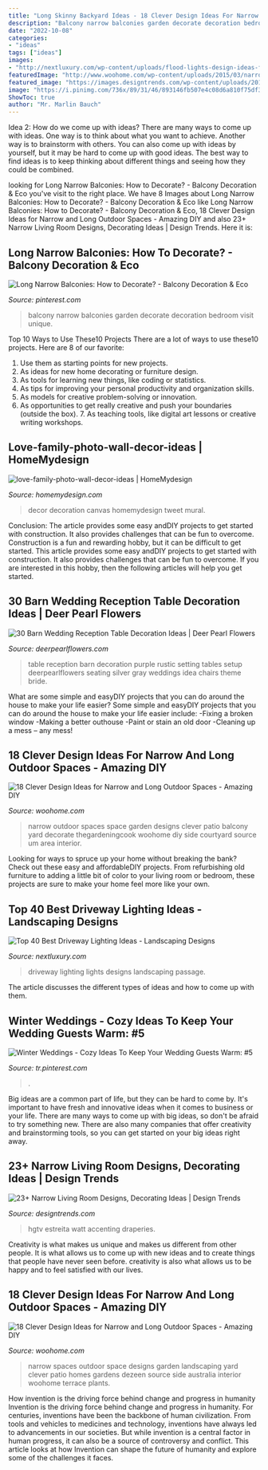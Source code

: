 ```yaml
---
title: "Long Skinny Backyard Ideas - 18 Clever Design Ideas For Narrow And Long Outdoor Spaces"
description: "Balcony narrow balconies garden decorate decoration bedroom visit unique"
date: "2022-10-08"
categories:
- "ideas"
tags: ["ideas"]
images:
- "http://nextluxury.com/wp-content/uploads/flood-lights-design-ideas-for-driveway-lighting.jpg"
featuredImage: "http://www.woohome.com/wp-content/uploads/2015/03/narrow-space-designs-woohome-13.jpg"
featured_image: "https://images.designtrends.com/wp-content/uploads/2016/03/03123213/Long-Narrow-Living-Room-Design.jpeg"
image: "https://i.pinimg.com/736x/89/31/46/893146fb507e4c08d6a810f75df363c1.jpg"
ShowToc: true
author: "Mr. Marlin Bauch"
---
```



Idea 2: How do we come up with ideas?
There are many ways to come up with ideas. One way is to think about what you want to achieve. Another way is to brainstorm with others. You can also come up with ideas by yourself, but it may be hard to come up with good ideas. The best way to find ideas is to keep thinking about different things and seeing how they could be combined.

	

		
looking for Long Narrow Balconies: How to Decorate? - Balcony Decoration &amp; Eco you've visit to the right place. We have 8 Images about Long Narrow Balconies: How to Decorate? - Balcony Decoration &amp; Eco like Long Narrow Balconies: How to Decorate? - Balcony Decoration &amp; Eco, 18 Clever Design Ideas for Narrow and Long Outdoor Spaces - Amazing DIY and also 23+ Narrow Living Room Designs, Decorating Ideas | Design Trends. Here it is:
		
    
## Long Narrow Balconies: How To Decorate? - Balcony Decoration &amp; Eco

<img loading=lazy src="https://i.pinimg.com/736x/89/31/46/893146fb507e4c08d6a810f75df363c1.jpg" onerror="this.onerror=null;this.src='https://tse4.mm.bing.net/th?id=OIP.aYMgFzs3DjSNjLVTNjNPgQHaLS&amp;pid=15.1';" alt="Long Narrow Balconies: How to Decorate? - Balcony Decoration &amp; Eco">

_Source: pinterest.com_

>balcony narrow balconies garden decorate decoration bedroom visit unique. 

	

Top 10 Ways to Use These10 Projects
There are a lot of ways to use these10 projects. Here are 8 of our favorite:
1. Use them as starting points for new projects.
2. As ideas for new home decorating or furniture design.
3. As tools for learning new things, like coding or statistics.
4. As tips for improving your personal productivity and organization skills.
5. As models for creative problem-solving or innovation.
6. As opportunities to get really creative and push your boundaries (outside the box).      7. As teaching tools, like digital art lessons or creative writing workshops. 
    
## Love-family-photo-wall-decor-ideas | HomeMydesign

<img loading=lazy src="https://homemydesign.com/wp-content/uploads/2014/09/love-family-photo-wall-decor-ideas.jpg" onerror="this.onerror=null;this.src='https://tse2.mm.bing.net/th?id=OIP.ExveYXdagjAh1lpS8cq1YwHaJ-&amp;pid=15.1';" alt="love-family-photo-wall-decor-ideas | HomeMydesign">

_Source: homemydesign.com_

>decor decoration canvas homemydesign tweet mural. 

	

Conclusion: The article provides some easy andDIY projects to get started with construction. It also provides challenges that can be fun to overcome.
Construction is a fun and rewarding hobby, but it can be difficult to get started. This article provides some easy andDIY projects to get started with construction. It also provides challenges that can be fun to overcome. If you are interested in this hobby, then the following articles will help you get started.

    
## 30 Barn Wedding Reception Table Decoration Ideas | Deer Pearl Flowers

<img loading=lazy src="http://www.deerpearlflowers.com/wp-content/uploads/2015/04/rustic-purple-barn-wedding-reception-table-setting-ideas.jpg" onerror="this.onerror=null;this.src='https://tse3.mm.bing.net/th?id=OIP.uDVleVqNCucwIt3IgFxLUgHaLH&amp;pid=15.1';" alt="30 Barn Wedding Reception Table Decoration Ideas | Deer Pearl Flowers">

_Source: deerpearlflowers.com_

>table reception barn decoration purple rustic setting tables setup deerpearlflowers seating silver gray weddings idea chairs theme bride. 

	

What are some simple and easyDIY projects that you can do around the house to make your life easier?
Some simple and easyDIY projects that you can do around the house to make your life easier include: 
-Fixing a broken window 
-Making a better outhouse 
-Paint or stain an old door 
-Cleaning up a mess – any mess!

    
## 18 Clever Design Ideas For Narrow And Long Outdoor Spaces - Amazing DIY

<img loading=lazy src="http://www.woohome.com/wp-content/uploads/2015/03/narrow-space-designs-woohome-13.jpg" onerror="this.onerror=null;this.src='https://tse3.mm.bing.net/th?id=OIP.qbl6JiHcP3gaDbZ56xwHKAHaLH&amp;pid=15.1';" alt="18 Clever Design Ideas for Narrow and Long Outdoor Spaces - Amazing DIY">

_Source: woohome.com_

>narrow outdoor spaces space garden designs clever patio balcony yard decorate thegardeningcook woohome diy side courtyard source um area interior. 

	

Looking for ways to spruce up your home without breaking the bank? Check out these easy and affordableDIY projects. From refurbishing old furniture to adding a little bit of color to your living room or bedroom, these projects are sure to make your home feel more like your own.

    
## Top 40 Best Driveway Lighting Ideas - Landscaping Designs

<img loading=lazy src="http://nextluxury.com/wp-content/uploads/flood-lights-design-ideas-for-driveway-lighting.jpg" onerror="this.onerror=null;this.src='https://tse1.mm.bing.net/th?id=OIP.OJUphKWUMfJC7A8aqFNBwgAAAA&amp;pid=15.1';" alt="Top 40 Best Driveway Lighting Ideas - Landscaping Designs">

_Source: nextluxury.com_

>driveway lighting lights designs landscaping passage. 

	

The article discusses the different types of ideas and how to come up with them.

    
## Winter Weddings - Cozy Ideas To Keep Your Wedding Guests Warm: #5

<img loading=lazy src="https://i.pinimg.com/736x/9c/24/a1/9c24a10d9554b08bfeaa3a56d437832c.jpg" onerror="this.onerror=null;this.src='https://tse2.mm.bing.net/th?id=OIP.cko0Hnxj64wT3KrP-_E_9AHaKT&amp;pid=15.1';" alt="Winter Weddings - Cozy Ideas To Keep Your Wedding Guests Warm: #5">

_Source: tr.pinterest.com_

>. 

	

Big ideas are a common part of life, but they can be hard to come by. It's important to have fresh and innovative ideas when it comes to business or your life. There are many ways to come up with big ideas, so don't be afraid to try something new. There are also many companies that offer creativity and brainstorming tools, so you can get started on your big ideas right away.

    
## 23+ Narrow Living Room Designs, Decorating Ideas | Design Trends

<img loading=lazy src="https://images.designtrends.com/wp-content/uploads/2016/03/03123213/Long-Narrow-Living-Room-Design.jpeg" onerror="this.onerror=null;this.src='https://tse3.mm.bing.net/th?id=OIP.GJ_kM4jrFVzwO0Nzd_0JiwHaJ4&amp;pid=15.1';" alt="23+ Narrow Living Room Designs, Decorating Ideas | Design Trends">

_Source: designtrends.com_

>hgtv estreita watt accenting draperies. 

	

Creativity is what makes us unique and makes us different from other people. It is what allows us to come up with new ideas and to create things that people have never seen before. creativity is also what allows us to be happy and to feel satisfied with our lives.

    
## 18 Clever Design Ideas For Narrow And Long Outdoor Spaces - Amazing DIY

<img loading=lazy src="http://www.woohome.com/wp-content/uploads/2015/03/narrow-space-designs-woohome-18.jpg" onerror="this.onerror=null;this.src='https://tse1.mm.bing.net/th?id=OIP.PjdJzRPvTU0llO0Z56503wHaLH&amp;pid=15.1';" alt="18 Clever Design Ideas for Narrow and Long Outdoor Spaces - Amazing DIY">

_Source: woohome.com_

>narrow spaces outdoor space designs garden landscaping yard clever patio homes gardens dezeen source side australia interior woohome terrace plants. 

	

How invention is the driving force behind change and progress in humanity
Invention is the driving force behind change and progress in humanity. For centuries, inventions have been the backbone of human civilization. From tools and vehicles to medicines and technology, inventions have always led to advancements in our societies. But while invention is a central factor in human progress, it can also be a source of controversy and conflict. This article looks at how Invention can shape the future of humanity and explore some of the challenges it faces.

